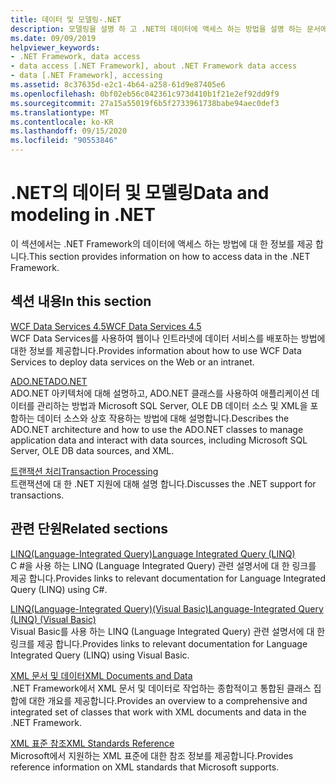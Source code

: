 ```yaml
---
title: 데이터 및 모델링-.NET
description: 모델링을 설명 하 고 .NET의 데이터에 액세스 하는 방법을 설명 하는 문서에 대 한 링크를 봅니다. 이 문서에서는 WCF Data Services, ADO.NET 및 트랜잭션 처리를 다룹니다.
ms.date: 09/09/2019
helpviewer_keywords:
- .NET Framework, data access
- data access [.NET Framework], about .NET Framework data access
- data [.NET Framework], accessing
ms.assetid: 8c37635d-e2c1-4b64-a258-61d9e87405e6
ms.openlocfilehash: 0bf02eb56c042361c973d410b1f21e2ef92dd9f9
ms.sourcegitcommit: 27a15a55019f6b5f2733961738babe94aec0def3
ms.translationtype: MT
ms.contentlocale: ko-KR
ms.lasthandoff: 09/15/2020
ms.locfileid: "90553846"
---
```

# <a name="data-and-modeling-in-net"></a><span data-ttu-id="59ee5-104">.NET의 데이터 및 모델링</span><span class="sxs-lookup"><span data-stu-id="59ee5-104">Data and modeling in .NET</span></span>

<span data-ttu-id="59ee5-105">이 섹션에서는 .NET Framework의 데이터에 액세스 하는 방법에 대 한 정보를 제공 합니다.</span><span class="sxs-lookup"><span data-stu-id="59ee5-105">This section provides information on how to access data in the .NET Framework.</span></span>  
  
## <a name="in-this-section"></a><span data-ttu-id="59ee5-106">섹션 내용</span><span class="sxs-lookup"><span data-stu-id="59ee5-106">In this section</span></span>

 [<span data-ttu-id="59ee5-107">WCF Data Services 4.5</span><span class="sxs-lookup"><span data-stu-id="59ee5-107">WCF Data Services 4.5</span></span>](./wcf/index.md)  
 <span data-ttu-id="59ee5-108">WCF Data Services를 사용하여 웹이나 인트라넷에 데이터 서비스를 배포하는 방법에 대한 정보를 제공합니다.</span><span class="sxs-lookup"><span data-stu-id="59ee5-108">Provides information about how to use WCF Data Services to deploy data services on the Web or an intranet.</span></span>  

 [<span data-ttu-id="59ee5-109">ADO.NET</span><span class="sxs-lookup"><span data-stu-id="59ee5-109">ADO.NET</span></span>](./adonet/index.md)  
 <span data-ttu-id="59ee5-110">ADO.NET 아키텍처에 대해 설명하고, ADO.NET 클래스를 사용하여 애플리케이션 데이터를 관리하는 방법과 Microsoft SQL Server, OLE DB 데이터 소스 및 XML을 포함하는 데이터 소스와 상호 작용하는 방법에 대해 설명합니다.</span><span class="sxs-lookup"><span data-stu-id="59ee5-110">Describes the ADO.NET architecture and how to use the ADO.NET classes to manage application data and interact with data sources, including Microsoft SQL Server, OLE DB data sources, and XML.</span></span>  
  
 [<span data-ttu-id="59ee5-111">트랜잭션 처리</span><span class="sxs-lookup"><span data-stu-id="59ee5-111">Transaction Processing</span></span>](./transactions/index.md)  
 <span data-ttu-id="59ee5-112">트랜잭션에 대 한 .NET 지원에 대해 설명 합니다.</span><span class="sxs-lookup"><span data-stu-id="59ee5-112">Discusses the .NET support for transactions.</span></span>  
  
## <a name="related-sections"></a><span data-ttu-id="59ee5-113">관련 단원</span><span class="sxs-lookup"><span data-stu-id="59ee5-113">Related sections</span></span>

 [<span data-ttu-id="59ee5-114">LINQ(Language-Integrated Query)</span><span class="sxs-lookup"><span data-stu-id="59ee5-114">Language Integrated Query (LINQ)</span></span>](../../csharp/programming-guide/concepts/linq/index.md)  
 <span data-ttu-id="59ee5-115">C #을 사용 하는 LINQ (Language Integrated Query) 관련 설명서에 대 한 링크를 제공 합니다.</span><span class="sxs-lookup"><span data-stu-id="59ee5-115">Provides links to relevant documentation for Language Integrated Query (LINQ) using C#.</span></span>  
  
 [<span data-ttu-id="59ee5-116">LINQ(Language-Integrated Query)(Visual Basic)</span><span class="sxs-lookup"><span data-stu-id="59ee5-116">Language-Integrated Query (LINQ) (Visual Basic)</span></span>](../../visual-basic/programming-guide/concepts/linq/index.md)  
 <span data-ttu-id="59ee5-117">Visual Basic를 사용 하는 LINQ (Language Integrated Query) 관련 설명서에 대 한 링크를 제공 합니다.</span><span class="sxs-lookup"><span data-stu-id="59ee5-117">Provides links to relevant documentation for Language Integrated Query (LINQ) using Visual Basic.</span></span>  
  
 [<span data-ttu-id="59ee5-118">XML 문서 및 데이터</span><span class="sxs-lookup"><span data-stu-id="59ee5-118">XML Documents and Data</span></span>](../../standard/data/xml/index.md)  
 <span data-ttu-id="59ee5-119">.NET Framework에서 XML 문서 및 데이터로 작업하는 종합적이고 통합된 클래스 집합에 대한 개요를 제공합니다.</span><span class="sxs-lookup"><span data-stu-id="59ee5-119">Provides an overview to a comprehensive and integrated set of classes that work with XML documents and data in the .NET Framework.</span></span>  
  
 <span data-ttu-id="59ee5-120">[XML 표준 참조](/previous-versions/dotnet/netframework-4.0/ms256177(v=vs.100))</span><span class="sxs-lookup"><span data-stu-id="59ee5-120">[XML Standards Reference](/previous-versions/dotnet/netframework-4.0/ms256177(v=vs.100))</span></span>  
 <span data-ttu-id="59ee5-121">Microsoft에서 지원하는 XML 표준에 대한 참조 정보를 제공합니다.</span><span class="sxs-lookup"><span data-stu-id="59ee5-121">Provides reference information on XML standards that Microsoft supports.</span></span>
